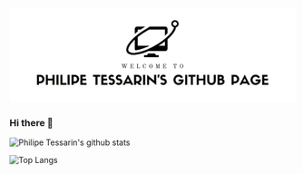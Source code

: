 <p align="center">
  <img src="https://github.com/philipetessarin/philipetessarin/blob/master/github-page-header.png">
</p>

### Hi there 👋

![Philipe Tessarin's github stats](https://github-readme-stats.vercel.app/api?username=philipetessarin&show_icons=true&theme=merko)

![Top Langs](https://github-readme-stats.vercel.app/api/top-langs/?username=philipetessarin&layout=compact)


<!--
**philipetessarin/philipetessarin** is a ✨ _special_ ✨ repository because its `README.md` (this file) appears on your GitHub profile.

Here are some ideas to get you started:

- 🔭 I’m currently working on ...
- 🌱 I’m currently learning ...
- 👯 I’m looking to collaborate on ...
- 🤔 I’m looking for help with ...
- 💬 Ask me about ...
- 📫 How to reach me: ...
- 😄 Pronouns: ...
- ⚡ Fun fact: ...
-->
